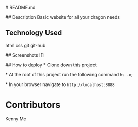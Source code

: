 # README.md

## Description
Basic website for all your dragon needs

## Technology Used
html css git git-hub

## Screenshots
![]


## How to deploy
* Clone down this project

* At the root of this project run the following command `hs -o`;

* In your browser navigate to `http://localhost:8888`

# Contributors
Kenny Mc